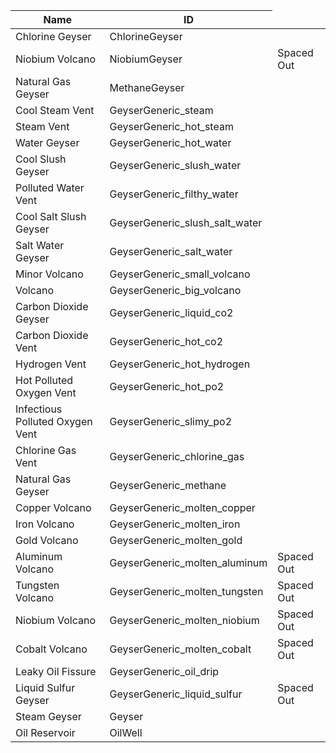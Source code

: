 <table>
    <thead>
        <th data-sort-default>Name</th>
        <th>ID</th>
    </thead>
        <tr>
            <td>Chlorine Geyser</td>
            <td>ChlorineGeyser</td>
            <td></td>
        </tr>
        <tr>
            <td>Niobium Volcano</td>
            <td>NiobiumGeyser</td>
            <td>Spaced Out</td>
        </tr>
        <tr>
            <td>Natural Gas Geyser</td>
            <td>MethaneGeyser</td>
            <td></td>
        </tr>
        <tr>
            <td>Cool Steam Vent</td>
            <td>GeyserGeneric_steam</td>
            <td></td>
        </tr>
        <tr>
            <td>Steam Vent</td>
            <td>GeyserGeneric_hot_steam</td>
            <td></td>
        </tr>
        <tr>
            <td>Water Geyser</td>
            <td>GeyserGeneric_hot_water</td>
            <td></td>
        </tr>
        <tr>
            <td>Cool Slush Geyser</td>
            <td>GeyserGeneric_slush_water</td>
            <td></td>
        </tr>
        <tr>
            <td>Polluted Water Vent</td>
            <td>GeyserGeneric_filthy_water</td>
            <td></td>
        </tr>
        <tr>
            <td>Cool Salt Slush Geyser</td>
            <td>GeyserGeneric_slush_salt_water</td>
            <td></td>
        </tr>
        <tr>
            <td>Salt Water Geyser</td>
            <td>GeyserGeneric_salt_water</td>
            <td></td>
        </tr>
        <tr>
            <td>Minor Volcano</td>
            <td>GeyserGeneric_small_volcano</td>
            <td></td>
        </tr>
        <tr>
            <td>Volcano</td>
            <td>GeyserGeneric_big_volcano</td>
            <td></td>
        </tr>
        <tr>
            <td>Carbon Dioxide Geyser</td>
            <td>GeyserGeneric_liquid_co2</td>
            <td></td>
        </tr>
        <tr>
            <td>Carbon Dioxide Vent</td>
            <td>GeyserGeneric_hot_co2</td>
            <td></td>
        </tr>
        <tr>
            <td>Hydrogen Vent</td>
            <td>GeyserGeneric_hot_hydrogen</td>
            <td></td>
        </tr>
        <tr>
            <td>Hot Polluted Oxygen Vent</td>
            <td>GeyserGeneric_hot_po2</td>
            <td></td>
        </tr>
        <tr>
            <td>Infectious Polluted Oxygen Vent</td>
            <td>GeyserGeneric_slimy_po2</td>
            <td></td>
        </tr>
        <tr>
            <td>Chlorine Gas Vent</td>
            <td>GeyserGeneric_chlorine_gas</td>
            <td></td>
        </tr>
        <tr>
            <td>Natural Gas Geyser</td>
            <td>GeyserGeneric_methane</td>
            <td></td>
        </tr>
        <tr>
            <td>Copper Volcano</td>
            <td>GeyserGeneric_molten_copper</td>
            <td></td>
        </tr>
        <tr>
            <td>Iron Volcano</td>
            <td>GeyserGeneric_molten_iron</td>
            <td></td>
        </tr>
        <tr>
            <td>Gold Volcano</td>
            <td>GeyserGeneric_molten_gold</td>
            <td></td>
        </tr>
        <tr>
            <td>Aluminum Volcano</td>
            <td>GeyserGeneric_molten_aluminum</td>
            <td>Spaced Out</td>
        </tr>
        <tr>
            <td>Tungsten Volcano</td>
            <td>GeyserGeneric_molten_tungsten</td>
            <td>Spaced Out</td>
        </tr>
        <tr>
            <td>Niobium Volcano</td>
            <td>GeyserGeneric_molten_niobium</td>
            <td>Spaced Out</td>
        </tr>
        <tr>
            <td>Cobalt Volcano</td>
            <td>GeyserGeneric_molten_cobalt</td>
            <td>Spaced Out</td>
        </tr>
        <tr>
            <td>Leaky Oil Fissure</td>
            <td>GeyserGeneric_oil_drip</td>
            <td></td>
        </tr>
        <tr>
            <td>Liquid Sulfur Geyser</td>
            <td>GeyserGeneric_liquid_sulfur</td>
            <td>Spaced Out</td>
        </tr>
        <tr>
            <td>Steam Geyser</td>
            <td>Geyser</td>
            <td></td>
        </tr>
        <tr>
            <td>Oil Reservoir</td>
            <td>OilWell</td>
            <td></td>
        </tr>
</table>
